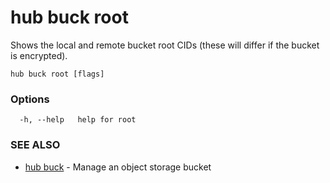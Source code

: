 # hub buck root

Shows the local and remote bucket root CIDs (these will differ if the bucket is encrypted).

```
hub buck root [flags]
```

### Options

```
  -h, --help   help for root
```

### SEE ALSO

-   [hub buck](hub_buck.md) - Manage an object storage bucket
